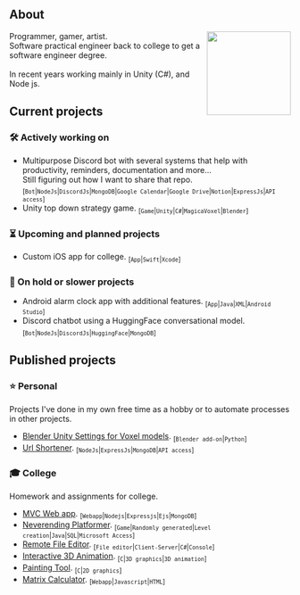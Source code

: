 ## About

<img align="right" style="width:150px; height:auto;" src="https://github.com/ElenaChes/ElenaChes/assets/54331769/85ef4cb3-6aa3-4fec-95cb-938580be27ac">

Programmer, gamer, artist.<br>
Software practical engineer back to college to get a software engineer degree.<br><br>
In recent years working mainly in Unity (C#), and Node js.<br>

## Current projects

### 🛠 Actively working on

- Multipurpose Discord bot with several systems that help with productivity, reminders, documentation and more...<br>
  Still figuring out how I want to share that repo. <sub>[`Bot`|`NodeJs`|`DiscordJs`|`MongoDB`|`Google Calendar`|`Google Drive`|`Notion`|`ExpressJs`|`API access`]</sub>
- Unity top down strategy game. <sub>[`Game`|`Unity`|`C#`|`MagicaVoxel`|`Blender`]</sub>

### ⏳ Upcoming and planned projects

- Custom iOS app for college. <sub>[`App`|`Swift`|`Xcode`]</sub>

### 🪫 On hold or slower projects

- Android alarm clock app with additional features. <sub>[`App`|`Java`|`XML`|`Android Studio`]</sub>
- Discord chatbot using a HuggingFace conversational model. <sub>[`Bot`|`NodeJs`|`DiscordJs`|`HuggingFace`|`MongoDB`]</sub>

## Published projects

### ⭐ Personal

Projects I've done in my own free time as a hobby or to automate processes in other projects.

- [Blender Unity Settings for Voxel models](https://github.com/ElenaChes/Blender-Unity-Settings-Voxel-models#blender-unity-settings-for-voxel-models). <sub>[`Blender add-on`|`Python`]</sub>
- [Url Shortener](https://github.com/ElenaChes/Express-Js--URL-shortener). <sub>[`NodeJs`|`ExpressJs`|`MongoDB`|`API access`]</sub>

### 🎓 College

Homework and assignments for college.

- [MVC Web app](https://github.com/ElenaChes/Node-Js-Express-MVC-Web-App). <sub>[`Webapp`|`Nodejs`|`Expressjs`|`Ejs`|`MongoDB`]</sub>
- [Neverending Platformer](https://github.com/ElenaChes/Java-SQL-Game--Neverending-Platformer). <sub>[`Game`|`Randomly generated`|`Level creation`|`Java`|`SQL`|`Microsoft Access`]</sub>
- [Remote File Editor](https://github.com/ElenaChes/Csharp-Remote-Text-File-Editor--Client-Server). <sub>[`File editor`|`Client-Server`|`C#`|`Console`]</sub>
- [Interactive 3D Animation](https://github.com/ElenaChes/C-Graphics-Basic-3D-Interactive-Animation). <sub>[`C`|`3D graphics`|`3D animation`]</sub>
- [Painting Tool](https://github.com/ElenaChes/C-Graphics-2D-Painting-Tool). <sub>[`C`|`2D graphics`]</sub>
- [Matrix Calculator](https://github.com/ElenaChes/JavaScript-HTML-Matrix-Calculator). <sub>[`Webapp`|`Javascript`|`HTML`]</sub>
